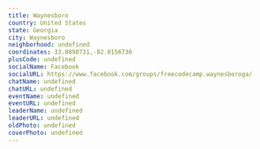 ```yaml
---
title: Waynesboro
country: United States
state: Georgia
city: Waynesboro
neighborhood: undefined
coordinates: 33.0898731,-82.0156736
plusCode: undefined
socialName: Facebook
socialURL: https://www.facebook.com/groups/freecodecamp.waynesboroga/
chatName: undefined
chatURL: undefined
eventName: undefined
eventURL: undefined
leaderName: undefined
leaderURL: undefined
oldPhoto: undefined
coverPhoto: undefined
---
```

